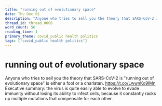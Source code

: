 ```yaml
---
title: "running out of evolutionary space"
date: Thu Dec 01
description: "Anyone who tries to sell you the theory that SARS-CoV-2 is 'running out of evolutionary space' is either a fool or a charlatan."
thread_id: thread_0600
word_count: 56
reading_time: 1
primary_theme: covid_public health politics
tags: ["covid_public health politics"]
---
```


# running out of evolutionary space

Anyone who tries to sell you the theory that SARS-CoV-2 is "running out of evolutionary space" is either a fool or a charlatan. https://t.co/LwwnKo9IMn Executive summary: the virus is quite easily able to evolve to evade immunity without losing its ability to infect cells, because it constantly racks up multiple mutations that compensate for each other.